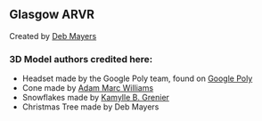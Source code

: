 
## Glasgow ARVR

Created by [Deb Mayers](https://debmayers.com)

### 3D Model authors credited here:

* Headset made by the Google Poly team, found on [Google Poly](https://poly.google.com/view/bvd33G7Q66m)
* Cone made by [Adam Marc Williams](https://poly.google.com/view/eFQ60hneKwL)
* Snowflakes made by [Kamylle B. Grenier](https://poly.google.com/view/3MxTcGjaCfD)
* Christmas Tree made by Deb Mayers
